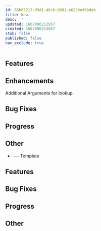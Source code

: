 ```yaml
---
id: 65b03213-d3d1-46c0-9881-a6280ed9bdeb
title: New
desc: ''
updated: 1602096212957
created: 1602096212957
stub: false
published: false
nav_exclude: true
---
```


## Features

## Enhancements
 Additional Arguments for lookup

## Bug Fixes

## Progress

## Other 

- --- Template
## Features

## Bug Fixes

## Progress

## Other 
